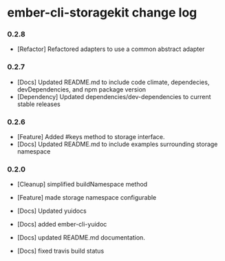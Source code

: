 # ember-cli-storagekit change log

### 0.2.8
- [Refactor] Refactored adapters to use a common abstract adapter

### 0.2.7
- [Docs] Updated README.md to include code climate, dependecies, devDependencies, and npm package version
- [Dependency] Updated dependencies/dev-dependencies to current stable releases

### 0.2.6
- [Feature] Added #keys method to storage interface.
- [Docs] Updated README.md to include examples surrounding storage namespace

### 0.2.0

- [Cleanup] simplified buildNamespace method

- [Feature] made storage namespace configurable

- [Docs] Updated yuidocs

- [Docs] added ember-cli-yuidoc

- [Docs] updated README.md documentation.

- [Docs] fixed travis build status
